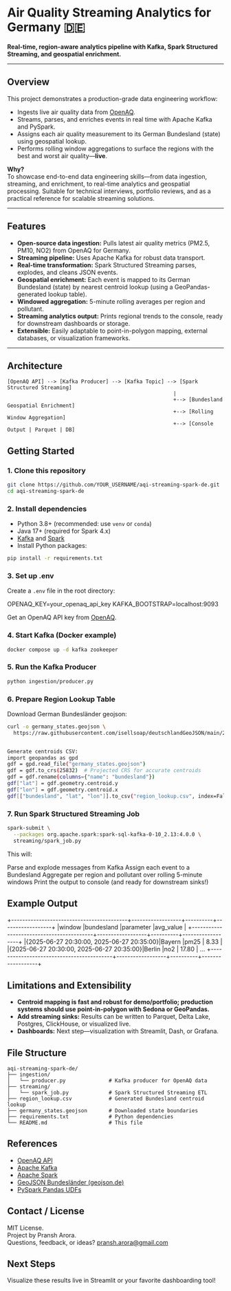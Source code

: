 # Air Quality Streaming Analytics for Germany 🇩🇪

**Real-time, region-aware analytics pipeline with Kafka, Spark Structured Streaming, and geospatial enrichment.**

---

## Overview

This project demonstrates a production-grade data engineering workflow:

- Ingests live air quality data from [OpenAQ](https://openaq.org/).
- Streams, parses, and enriches events in real time with Apache Kafka and PySpark.
- Assigns each air quality measurement to its German Bundesland (state) using geospatial lookup.
- Performs rolling window aggregations to surface the regions with the best and worst air quality—**live**.

**Why?**  
To showcase end-to-end data engineering skills—from data ingestion, streaming, and enrichment, to real-time analytics and geospatial processing. Suitable for technical interviews, portfolio reviews, and as a practical reference for scalable streaming solutions.

---

## Features

- **Open-source data ingestion:** Pulls latest air quality metrics (PM2.5, PM10, NO2) from OpenAQ for Germany.
- **Streaming pipeline:** Uses Apache Kafka for robust data transport.
- **Real-time transformation:** Spark Structured Streaming parses, explodes, and cleans JSON events.
- **Geospatial enrichment:** Each event is mapped to its German Bundesland (state) by nearest centroid lookup (using a GeoPandas-generated lookup table).
- **Windowed aggregation:** 5-minute rolling averages per region and pollutant.
- **Streaming analytics output:** Prints regional trends to the console, ready for downstream dashboards or storage.
- **Extensible:** Easily adaptable to point-in-polygon mapping, external databases, or visualization frameworks.

---

## Architecture

```text
[OpenAQ API] --> [Kafka Producer] --> [Kafka Topic] --> [Spark Structured Streaming]
                                                      |
                                                      +--> [Bundesland Geospatial Enrichment]
                                                      +--> [Rolling Window Aggregation]
                                                      +--> [Console Output | Parquet | DB]

```


## Getting Started

### 1. Clone this repository

```bash
git clone https://github.com/YOUR_USERNAME/aqi-streaming-spark-de.git
cd aqi-streaming-spark-de
```


### 2. Install dependencies

- Python 3.8+ (recommended: use `venv` or `conda`)
- Java 17+ (required for Spark 4.x)
- [Kafka](https://kafka.apache.org/quickstart) and [Spark](https://spark.apache.org/downloads.html)
- Install Python packages:

```bash
pip install -r requirements.txt
```

### 3. Set up .env

Create a `.env` file in the root directory:

OPENAQ_KEY=your_openaq_api_key
KAFKA_BOOTSTRAP=localhost:9093


Get an OpenAQ API key from [OpenAQ](https://docs.openaq.org/docs/getting-started).


### 4. Start Kafka (Docker example)

```bash
docker compose up -d kafka zookeeper
```

### 5. Run the Kafka Producer

```bash
python ingestion/producer.py
```

### 6. Prepare Region Lookup Table

Download German Bundesländer geojson:

```bash
curl -o germany_states.geojson \
  https://raw.githubusercontent.com/isellsoap/deutschlandGeoJSON/main/2_bundeslaender/2_hoch.geo.json


Generate centroids CSV:
import geopandas as gpd
gdf = gpd.read_file("germany_states.geojson")
gdf = gdf.to_crs(25832)  # Projected CRS for accurate centroids
gdf = gdf.rename(columns={"name": "bundesland"})
gdf["lat"] = gdf.geometry.centroid.y
gdf["lon"] = gdf.geometry.centroid.x
gdf[["bundesland", "lat", "lon"]].to_csv("region_lookup.csv", index=False)

```

### 7. Run Spark Structured Streaming Job

```bash
spark-submit \
  --packages org.apache.spark:spark-sql-kafka-0-10_2.13:4.0.0 \
  streaming/spark_job.py
```

This will:

Parse and explode messages from Kafka
Assign each event to a Bundesland
Aggregate per region and pollutant over rolling 5-minute windows
Print the output to console (and ready for downstream sinks!)

## Example Output
+------------------------------------------+------------------+----------+------------------+
|window |bundesland |parameter |avg_value |
+------------------------------------------+------------------+----------+------------------+
|{2025-06-27 20:30:00, 2025-06-27 20:35:00}|Bayern |pm25 | 8.33 |
|{2025-06-27 20:30:00, 2025-06-27 20:35:00}|Berlin |no2 | 17.80 |
...
+------------------------------------------+------------------+----------+------------------+

## Limitations and Extensibility

- **Centroid mapping is fast and robust for demo/portfolio; production systems should use point-in-polygon with Sedona or GeoPandas.**
- **Add streaming sinks:** Results can be written to Parquet, Delta Lake, Postgres, ClickHouse, or visualized live.
- **Dashboards:** Next step—visualization with Streamlit, Dash, or Grafana.

## File Structure

```text
aqi-streaming-spark-de/
├── ingestion/
│   └── producer.py              # Kafka producer for OpenAQ data
├── streaming/
│   └── spark_job.py             # Spark Structured Streaming ETL
├── region_lookup.csv            # Generated Bundesland centroid lookup
├── germany_states.geojson       # Downloaded state boundaries
├── requirements.txt             # Python dependencies
└── README.md                    # This file
```
## References

- [OpenAQ API](https://docs.openaq.org/docs/getting-started)
- [Apache Kafka](https://kafka.apache.org/)
- [Apache Spark](https://spark.apache.org/)
- [GeoJSON Bundesländer (geojson.de)](https://geojson.de)
- [PySpark Pandas UDFs](https://spark.apache.org/docs/latest/api/python/user_guide/sql/pandas_on_spark/groupby.html)


## Contact / License

MIT License.  
Project by Pransh Arora.  
Questions, feedback, or ideas? pransh.arora@gmail.com

## Next Steps

Visualize these results live in Streamlit or your favorite dashboarding tool!
